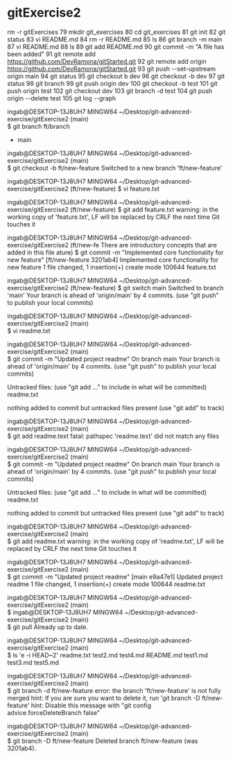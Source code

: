 # gitExercise2


rm -r gitExercises
   79  mkdir git_exercises
   80  cd git_exercises
   81  git init
   82  git status
   83  vi README.md
   84  rm -r README.md
   85  ls
   86  git branch -m main
   87  vi README.md
   88  ls
   89  git add README.md
   90  git commit -m "A file has been added"
   91  git remote add https://github.com/DevRamona/gitStarted.git
   92  git remote add origin https://github.com/DevRamona/gitStarted.git
   93  git push --set-upstream origin main
   94  git status
   95  git checkout b dev
   96  git checkout -b dev
   97  git status
   98  git branch
   99  git push origin dev
  100  git checkout -b test
  101  git push origin test
  102  git checkout dev
  103  git branch -d test
  104  git push origin --delete test
  105  git log --graph

  ingab@DESKTOP-13J8UH7 MINGW64 ~/Desktop/git-advanced-exercise/gitExercise2 (main)    
$ git branch
  ft/branch
* main

ingab@DESKTOP-13J8UH7 MINGW64 ~/Desktop/git-advanced-exercise/gitExercise2 (main)    
$ git checkout -b ft/new-feature
Switched to a new branch 'ft/new-feature'

ingab@DESKTOP-13J8UH7 MINGW64 ~/Desktop/git-advanced-exercise/gitExercise2 (ft/new-feature)
$ vi feature.txt

ingab@DESKTOP-13J8UH7 MINGW64 ~/Desktop/git-advanced-exercise/gitExercise2 (ft/new-feature)
$ git add feature.txt
warning: in the working copy of 'feature.txt', LF will be replaced by CRLF the next time Git touches it

ingab@DESKTOP-13J8UH7 MINGW64 ~/Desktop/git-advanced-exercise/gitExercise2 (ft/new-fe
There are introductory concepts that are added in this file
ature)
$ git commit -m "Implemented core functionality for new feature"
[ft/new-feature 3201ab4] Implemented core functionality for new feature
 1 file changed, 1 insertion(+)
 create mode 100644 feature.txt

ingab@DESKTOP-13J8UH7 MINGW64 ~/Desktop/git-advanced-exercise/gitExercise2 (ft/new-feature)
$ git switch main
Switched to branch 'main'
Your branch is ahead of 'origin/main' by 4 commits.
  (use "git push" to publish your local commits)

ingab@DESKTOP-13J8UH7 MINGW64 ~/Desktop/git-advanced-exercise/gitExercise2 (main)    
$ vi readme.txt

ingab@DESKTOP-13J8UH7 MINGW64 ~/Desktop/git-advanced-exercise/gitExercise2 (main)    
$ git commit -m "Updated project readme"
On branch main
Your branch is ahead of 'origin/main' by 4 commits.
  (use "git push" to publish your local commits)

Untracked files:
  (use "git add <file>..." to include in what will be committed)
        readme.txt

nothing added to commit but untracked files present (use "git add" to track)

ingab@DESKTOP-13J8UH7 MINGW64 ~/Desktop/git-advanced-exercise/gitExercise2 (main)    
$ git add readme.text
fatal: pathspec 'readme.text' did not match any files

ingab@DESKTOP-13J8UH7 MINGW64 ~/Desktop/git-advanced-exercise/gitExercise2 (main)    
$ git commit -m "Updated project readme"
On branch main
Your branch is ahead of 'origin/main' by 4 commits.
  (use "git push" to publish your local commits)

Untracked files:
  (use "git add <file>..." to include in what will be committed)
        readme.txt

nothing added to commit but untracked files present (use "git add" to track)

ingab@DESKTOP-13J8UH7 MINGW64 ~/Desktop/git-advanced-exercise/gitExercise2 (main)    
$ git add readme.txt
warning: in the working copy of 'readme.txt', LF will be replaced by CRLF the next time Git touches it

ingab@DESKTOP-13J8UH7 MINGW64 ~/Desktop/git-advanced-exercise/gitExercise2 (main)    
$ git commit -m "Updated project readme"
[main e9a47e1] Updated project readme
 1 file changed, 1 insertion(+)
 create mode 100644 readme.txt

ingab@DESKTOP-13J8UH7 MINGW64 ~/Desktop/git-advanced-exercise/gitExercise2 (main)    
$
ingab@DESKTOP-13J8UH7 MINGW64 ~/Desktop/git-advanced-exercise/gitExercise2 (main)    
$ git pull
Already up to date.

ingab@DESKTOP-13J8UH7 MINGW64 ~/Desktop/git-advanced-exercise/gitExercise2 (main)    
$ ls
'e -i HEAD~2'   readme.txt   test2.md   test4.md
 README.md      test1.md     test3.md   test5.md

ingab@DESKTOP-13J8UH7 MINGW64 ~/Desktop/git-advanced-exercise/gitExercise2 (main)    
$ git branch -d ft/new-feature
error: the branch 'ft/new-feature' is not fully merged
hint: If you are sure you want to delete it, run 'git branch -D ft/new-feature'
hint: Disable this message with "git config advice.forceDeleteBranch false"

ingab@DESKTOP-13J8UH7 MINGW64 ~/Desktop/git-advanced-exercise/gitExercise2 (main)    
$ git branch -D ft/new-feature
Deleted branch ft/new-feature (was 3201ab4).
